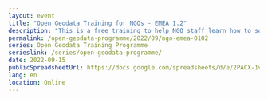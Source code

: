 ```yaml
---
layout: event
title: "Open Geodata Training for NGOs - EMEA 1.2"
description: "This is a free training to help NGO staff learn how to source, analyse and visualise geographic data to support social impact project. The programme is split into two phases, both delivered remotely: two days of live sessions and five weeks of mentoring."
permalink: /open-geodata-programme/2022/09/ngo-emea-0102
series: Open Geodata Training Programme
serieslink: /series/open-geodata-programme/
date: 2022-09-15
publicSpreadsheetUrl: https://docs.google.com/spreadsheets/d/e/2PACX-1vSEMlPqckuTNrr-RDUYLVM8gwtt9YBVrCLqAp_At-8Pg6Q2KqKGdrwTHembK3SimYPfbkGfQJyr8yHH/pub?output=csv
lang: en
location: Online
---
```

